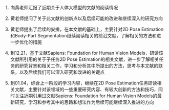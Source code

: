 1. 向黄老师汇报了近期关于人体大模型的文献的阅读情况
2. 黄老师提问了关于此文献的创新点以及后续可能的改进和继续深入的研究方向
3. 黄老师提出了后续的安排，在本文献的基础上，主要针对2D Pose Estimation和Body-Part Segmentation继续阅读相关的前沿文献，了解相关的方法和进一步优化的措施



1. 到12.21，基于文献Sapiens: Foundation for Human Vision Models，研读该文献所引用的关于子任务2D Pose Estimation的相关文献，进一步了解相关任务的研究背景和相关工作，学习和分析其中所提出的方法，思考与本文献的联系，以及后续我们可以深入研究和改进的关键点
2. 到01.04，综合上一阶段的学习内容，继续在2D Pose Estimation任务研读相关文献，主要针对该领域的一些重要研究内容、有较大创新的方法和技巧，同时关注近期引用过文献Sapiens: Foundation for Human Vision Models的最新研究，学习和参考其中的思路和想法作为后续可能继续深入推进的方向
